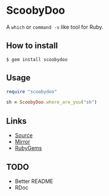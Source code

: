 # ScoobyDoo

A `which` or `command -v` like tool for Ruby.

## How to install

```
$ gem install scoobydoo
```

## Usage

```ruby
require "scoobydoo"

sh = ScoobyDoo.where_are_you("sh")
```

## Links

- [Source](https://gitlab.com/mjwhitta/scoobydoo)
- [Mirror](https://github.com/mjwhitta/scoobydoo)
- [RubyGems](https://rubygems.org/gems/scoobydoo)

## TODO

- Better README
- RDoc
